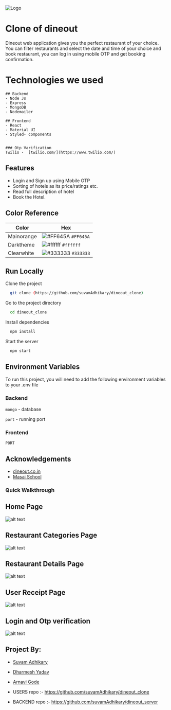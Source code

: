 
![Logo](https://www.dineout.co.in/blog/wp-content/uploads/2019/10/timthumb.jpg)

# Clone of dineout
Dineout web application gives you the perfect restaurant of your choice. You can filter restaurants and select the date and time of your choice and book restaurant, you can log in using mobile OTP and get booking confirmation.


# Technologies we used
```
## Backend
- Node Js
- Express
- MongoDB
- Nodemailer

## Frontend
- React
- Material UI
- Styled- components


### Otp Varification
Twilio -  [twilio.com/](https://www.twilio.com/) 
```

## Features

- Login and Sign up using Mobile OTP
- Sorting of hotels as its price/ratings etc.
- Read full description of hotel
- Book the Hotel.


## Color Reference

| Color             | Hex                                                                |
| ----------------- | ------------------------------------------------------------------ |
| Mainorange  | ![#FF645A](https://via.placeholder.com/10/FF645A?text=+) `#FF645A` |
| Darktheme | ![#ffffff](https://via.placeholder.com/10/ffffff?text=+) `#ffffff` |
| Clearwhite| ![#333333](https://via.placeholder.com/10/333333?text=+) `#333333` |



## Run Locally

Clone the project

```bash
  git clone (https://github.com/suvamAdhikary/dineout_clone)
```

Go to the project directory

```bash
  cd dineout_clone
```

Install dependencies

```bash
  npm install
```

Start the server

```bash
  npm start
```


## Environment Variables

To run this project, you will need to add the following environment variables to your .env file

### Backend

`mongo` - database

`port` - running port



### Frontend


`PORT`





## Acknowledgements

 - [dineout.co.in](https://www.dineout.co.in/)
 - [Masai School](https://masaischool.com/)
  

### Quick Walkthrough


## Home Page

![alt text](https://github.com/suvamAdhikary/dineout_clone/blob/main/public/Assets/SS/full1.png)

## Restaurant Categories Page
![alt text](https://github.com/suvamAdhikary/dineout_clone/blob/main/public/Assets/SS/full1.png)

## Restaurant Details Page
![alt text](https://github.com/suvamAdhikary/dineout_clone/blob/main/public/Assets/SS/full5.png)

## User Receipt Page
![alt text](https://github.com/suvamAdhikary/dineout_clone/blob/main/public/Assets/SS/full6.png)


## Login and Otp verification
![alt text](https://github.com/suvamAdhikary/dineout_clone/blob/main/public/Assets/SS/Screenshot%202021-12-20%20at%201.49.11%20AM.png)




## Project By:

-  [Suvam Adhikary](https://github.com/suvamAdhikary)

- [Dharmesh Yadav](https://github.com/dharmeshrao)

- [Arnavi Gode](https://github.com/arnavigode)



- USERS repo :- https://github.com/suvamAdhikary/dineout_clone
- BACKEND repo :- https://github.com/suvamAdhikary/dineout_server

